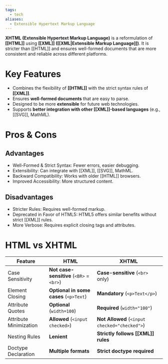 ```yaml
---
tags:
  - tech
aliases:
  - Extensible Hypertext Markup Language
---
```

**XHTML (Extensible Hypertext Markup Language)** is a reformulation of **[[HTML]]** using **[[XML]] ([[XML|Extensible Markup Language]])**.
It is stricter than [[HTML]] and ensures well-formed documents that are more consistent and reliable across different platforms.

# Key Features
- Combines the flexibility of **[[HTML]]** with the strict syntax rules of **[[XML]]**.
- Ensures **well-formed documents** that are easy to parse.
- Designed to be more **extensible** for future web technologies.
- Supports **better integration with other [[XML]]-based languages** (e.g., [[SVG]], MathML).

# Pros & Cons
## Advantages
- Well-Formed & Strict Syntax: Fewer errors, easier debugging.
- Extensibility: Can integrate with [[XML]], [[SVG]], MathML.
- Backward Compatibility: Works with older [[HTML]] browsers.
- Improved Accessibility: More structured content.

## Disadvantages
- Stricter Rules: Requires well-formed markup.
- Deprecated in Favor of HTML5: HTML5 offers similar benefits without strict [[XML]] rules.
- More Verbose: Requires explicit closing tags and attributes.

# HTML vs XHTML
| Feature                | HTML                                     | XHTML                                         |
| ---------------------- | ---------------------------------------- | --------------------------------------------- |
| Case Sensitivity       | **Not case-sensitive** (`<BR>` = `<br>`) | **Case-sensitive** (`<br>` only)              |
| Element Closing        | **Optional in some cases** (`<p>Text`)   | **Mandatory** (`<p>Text</p>`)                 |
| Attribute Quotes       | **Optional** (`width=100`)               | **Required** (`width="100"`)                  |
| Attribute Minimization | **Allowed** (`<input checked>`)          | **Not Allowed** (`<input checked="checked">`) |
| Nesting Rules          | **Lenient**                              | **Strictly follows [[XML]] rules**                |
| Doctype Declaration    | **Multiple formats**                     | **Strict doctype required**                   |
